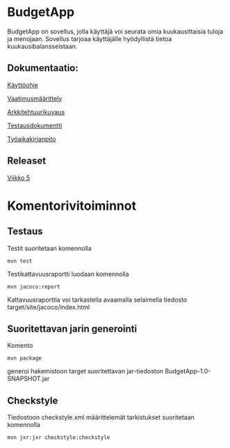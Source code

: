 # BudgetApp 

BudgetApp on sovellus, jolla käyttäjä voi seurata omia kuukausittaisia tuloja ja menojaan. Sovellus tarjoaa käyttäjälle hyödyllistä tietoa kuukausibalansseistaan.

## Dokumentaatio:

[Käyttöohje](https://github.com/nikool/otm-harjoitustyo/blob/master/dokumentointi/k%C3%A4ytt%C3%B6ohje.md)

[Vaatimusmäärittely](https://github.com/nikool/otm-harjoitustyo/blob/master/dokumentointi/vaatimusmäärittely.md)

[Arkkitehtuurikuvaus](https://github.com/nikool/otm-harjoitustyo/blob/master/dokumentointi/arkkitehtuurikuvaus.md)

[Testausdokumentti](https://github.com/nikool/otm-harjoitustyo/blob/master/dokumentointi/testausdokumentti.md)

[Työaikakirjanpito](https://github.com/nikool/otm-harjoitustyo/blob/master/dokumentointi/työaikakirjanpito.md)

## Releaset

[Viikko 5](https://github.com/nikool/otm-harjoitustyo/releases/tag/week5)

# Komentorivitoiminnot

## Testaus

Testit suoritetaan komennolla

````mvn test````

Testikattavuusraportti luodaan komennolla

````mvn jacoco:report````

Kattavuusraporttia voi tarkastella avaamalla selaimella tiedosto target/site/jacoco/index.html

## Suoritettavan jarin generointi

Komento

````mvn package````

generoi hakemistoon target suoritettavan jar-tiedoston BudgetApp-1.0-SNAPSHOT.jar

## Checkstyle

Tiedostoon checkstyle.xml määrittelemät tarkistukset suoritetaan komennolla

````mvn jxr:jxr checkstyle:checkstyle````
